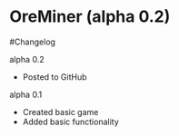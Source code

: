# OreMiner (alpha 0.2)

#Changelog

alpha 0.2
- Posted to GitHub

alpha 0.1
- Created basic game
- Added basic functionality
